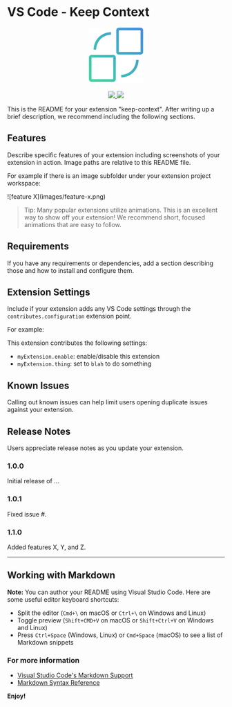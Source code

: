 # VS Code - Keep Context

<div align="center">
	<img src="images/keep-context.png" alt="Awesome">
  <br>
  <br>
  <a href="https://marketplace.visualstudio.com/items?itemName=MarlomGirardi.keep-context" title="Go to VS marketplace">
    <img src="https://vsmarketplacebadge.apphb.com/version-short/MarlomGirardi.vscode-keep-context.svg">
  </a>
  <a href="https://github.com/MarlomGirardi/vscode-keep-context" title="Go to Github repo">
    <img src="https://vsmarketplacebadge.apphb.com/installs/MarlomGirardi.vscode-keep-context.svg">
  </a>
</div>

This is the README for your extension "keep-context". After writing up a brief description, we recommend including the following sections.

## Features

Describe specific features of your extension including screenshots of your extension in action. Image paths are relative to this README file.

For example if there is an image subfolder under your extension project workspace:

\!\[feature X\]\(images/feature-x.png\)

> Tip: Many popular extensions utilize animations. This is an excellent way to show off your extension! We recommend short, focused animations that are easy to follow.

## Requirements

If you have any requirements or dependencies, add a section describing those and how to install and configure them.

## Extension Settings

Include if your extension adds any VS Code settings through the `contributes.configuration` extension point.

For example:

This extension contributes the following settings:

- `myExtension.enable`: enable/disable this extension
- `myExtension.thing`: set to `blah` to do something

## Known Issues

Calling out known issues can help limit users opening duplicate issues against your extension.

## Release Notes

Users appreciate release notes as you update your extension.

### 1.0.0

Initial release of ...

### 1.0.1

Fixed issue #.

### 1.1.0

Added features X, Y, and Z.

---

## Working with Markdown

**Note:** You can author your README using Visual Studio Code. Here are some useful editor keyboard shortcuts:

- Split the editor (`Cmd+\` on macOS or `Ctrl+\` on Windows and Linux)
- Toggle preview (`Shift+CMD+V` on macOS or `Shift+Ctrl+V` on Windows and Linux)
- Press `Ctrl+Space` (Windows, Linux) or `Cmd+Space` (macOS) to see a list of Markdown snippets

### For more information

- [Visual Studio Code's Markdown Support](http://code.visualstudio.com/docs/languages/markdown)
- [Markdown Syntax Reference](https://help.github.com/articles/markdown-basics/)

**Enjoy!**
